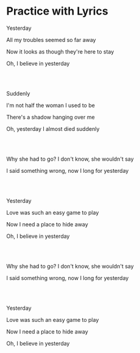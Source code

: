 # Practice with Lyrics

Yesterday

All my troubles seemed so far away

Now it looks as though they're here to stay

Oh, I believe in yesterday

<br><br>

Suddenly

I'm not half the woman I used to be

There's a shadow hanging over me

Oh, yesterday I almost died suddenly


<br><br>


Why she had to go? I don't know, she wouldn't say

I said something wrong, now I long for yesterday


<br><br>

Yesterday

Love was such an easy game to play

Now I need a place to hide away

Oh, I believe in yesterday


<br><br>

Why she had to go? I don't know, she wouldn't say

I said something wrong, now I long for yesterday

<br><br>


Yesterday

Love was such an easy game to play

Now I need a place to hide away

Oh, I believe in yesterday

